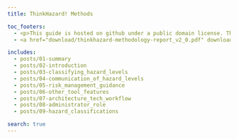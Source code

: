 ```yaml
---
title: ThinkHazard! Methods

toc_footers:
  - <p>This guide is hosted on github under a public domain license. The original work is a product of <a target="_blank"  href="https://www.thinkhazard.org">GFDRR ThinkHazard! project</a>.</p>
  - <a href="download/thinkhazard-methodology-report_v2_0.pdf" download="thinkhazard-methodology-report_v2_0.pdf" class="btn -black">Download PDF</a>

includes:
  - posts/01-summary
  - posts/02-introduction
  - posts/03-classifying_hazard_levels
  - posts/04-communication_of_hazard_levels
  - posts/05-risk_management_guidance
  - posts/06-other_tool_features
  - posts/07-architecture_tech_workflow
  - posts/08-administrator_role
  - posts/09-hazard_classifications

search: true
---
```


